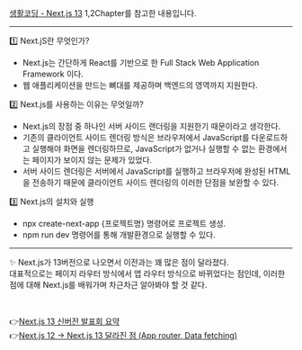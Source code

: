 [생활코딩 - Next.js 13](https://www.youtube.com/playlist?list=PLuHgQVnccGMCwxXsQuEoG-JJ7RlwtNdwJ) 1,2Chapter를 참고한 내용입니다. <br>

---

1️⃣ Next.jS란 무엇인가?
- Next.js는 간단하게 React를 기반으로 한 Full Stack Web Application Framework 이다.
- 웹 애플리케이션을 만드는 뼈대를 제공하며 백엔드의 영역까지 지원한다.

2️⃣ Next.js를 사용하는 이유는 무엇일까?
- Next.js의 장점 중 하나인 서버 사이드 랜더링을 지원한기 때문이라고 생각한다.
- 기존의 클라이언트 사이드 렌더링 방식은 브라우저에서 JavaScript를 다운로드하고 실행해야 화면을 렌더링하므로, JavaScript가 없거나 실행할 수 없는 환경에서는 페이지가 보이지 않는 문제가 있었다.
- 서버 사이드 렌더링은 서버에서 JavaScript를 실행하고 브라우저에 완성된 HTML을 전송하기 때문에 클라이언트 사이드 렌더링의 이러한 단점을 보완할 수 있다.

3️⃣ Next.js의 설치와 실행
- npx create-next-app {프로젝트명} 명령어로 프로젝트 생성.
- npm run dev 명령어를 통해 개발환경으로 실행할 수 있다.

---

✨ Next.js가 13버전으로 나오면서 이전과는 꽤 많은 점이 달라졌다. <br>
대표적으로는 페이지 라우터 방식에서 앱 라우터 방식으로 바뀌었다는 점인데, 이러한 점에 대해 Next.js를 배워가며 차근차근 알아봐야 할 것 같다. <br>

<br>

👉[Next.js 13 신버전 발표회 요약](https://www.youtube.com/watch?v=5BRFGMs1v_o)  <br>
👉[Next.js 12 → Next.js 13 달라진 점 (App router, Data fetching)](https://velog.io/@wlwl99/Next.js-12-Next.js-13-%EB%8B%AC%EB%9D%BC%EC%A7%84-%EC%A0%90-App-router-Data-fetching)
